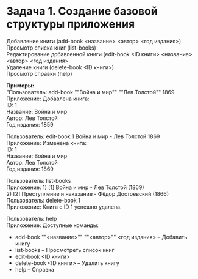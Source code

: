 # Задача 1. Создание базовой структуры приложения

Добавление книги (add-book <название> <автор> <год издания>)<br/>
Просмотр списка книг (list-books)<br/>
Редактирование добавленной книги (edit-book <ID книги> <название> <автор> <год издания><br/>
Удаление книги (delete-book <ID книги>)<br/>
Просмотр справки (help)

**Примеры:**<br/>
"Пользователь: add-book ""Война и мир"" ""Лев Толстой"" 1869<br/>
Приложение: Добавлена книга:<br/>
ID: 1<br/>
Название: Война и мир<br/>
Автор: Лев Толстой<br/>
Год издания: 1859<br/>

Пользователь: edit-book 1 Война и мир - Лев Толстой 1869<br/>
Приложение: Изменена книга:<br/>
ID: 1<br/>
Название: Война и мир<br/>
Автор: Лев Толстой<br/>
Год издания: 1869<br/>

Пользователь: list-books<br/>
Приложение: 1) [1] Война и мир - Лев Толстой (1869)<br/>
2) [2] Преступление и наказание - Фёдор Достоевский (1866)<br/>
   Пользователь: delete-book 1<br/>
   Приложение: Книга с ID 1 успешно удалена.<br/>

   Пользователь: help<br/>
   Приложение: Доступные команды:<br/>
- add-book ""<название>"" ""<автор>"" <год издания> – Добавить книгу
- list-books – Просмотреть список книг
- edit-book <ID книги>
- delete-book <ID книги> – Удалить книгу
- help – Справка